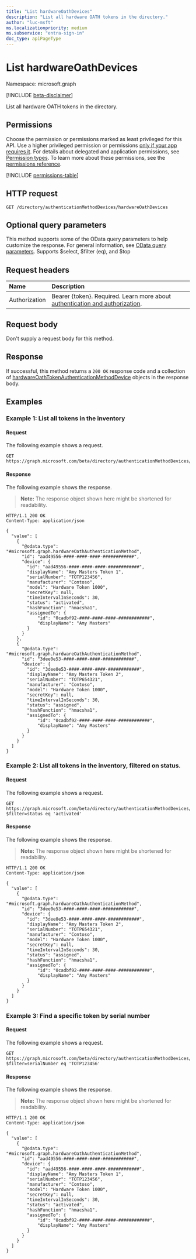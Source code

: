 ```yaml
---
title: "List hardwareOathDevices"
description: "List all hardware OATH tokens in the directory."
author: "luc-msft"
ms.localizationpriority: medium
ms.subservice: "entra-sign-in"
doc_type: apiPageType
---
```


# List hardwareOathDevices

Namespace: microsoft.graph

[!INCLUDE [beta-disclaimer](../../includes/beta-disclaimer.md)]

List all hardware OATH tokens in the directory.

## Permissions

Choose the permission or permissions marked as least privileged for this API. Use a higher privileged permission or permissions [only if your app requires it](/graph/permissions-overview#best-practices-for-using-microsoft-graph-permissions). For details about delegated and application permissions, see [Permission types](/graph/permissions-overview#permission-types). To learn more about these permissions, see the [permissions reference](/graph/permissions-reference).

<!-- {
  "blockType": "permissions",
  "name": "authenticationmethoddevice-list-hardwareoathdevices-permissions"
}
-->
[!INCLUDE [permissions-table](../includes/permissions/authenticationmethoddevice-list-hardwareoathdevices-permissions.md)]

## HTTP request

<!-- {
  "blockType": "ignored"
}
-->
``` http
GET /directory/authenticationMethodDevices/hardwareOathDevices
```

## Optional query parameters

This method supports some of the OData query parameters to help customize the response. For general information, see [OData query parameters](/graph/query-parameters).
Supports $select, $filter (eq), and $top

## Request headers

|Name|Description|
|:---|:---|
|Authorization|Bearer {token}. Required. Learn more about [authentication and authorization](/graph/auth/auth-concepts).|

## Request body

Don't supply a request body for this method.

## Response

If successful, this method returns a `200 OK` response code and a collection of [hardwareOathTokenAuthenticationMethodDevice](../resources/hardwareoathtokenauthenticationmethoddevice.md) objects in the response body.

## Examples

### Example 1: List all tokens in the inventory

#### Request

The following example shows a request.
<!-- {
  "blockType": "request",
  "name": "list_hardwareoathtokenauthenticationmethoddevice"
}
-->
``` http
GET https://graph.microsoft.com/beta/directory/authenticationMethodDevices/hardwareOathDevices
```

#### Response

The following example shows the response.
>**Note:** The response object shown here might be shortened for readability.
<!-- {
  "blockType": "response",
  "truncated": true,
  "@odata.type": "microsoft.graph.hardwareOathTokenAuthenticationMethodDevice"
}
-->
``` http
HTTP/1.1 200 OK
Content-Type: application/json

{
  "value": [
    {
      "@odata.type": "#microsoft.graph.hardwareOathAuthenticationMethod",
      "id": "aad49556-####-####-####-############",
      "device": {
        "id": "aad49556-####-####-####-############",
        "displayName": "Amy Masters Token 1",
        "serialNumber": "TOTP123456",
        "manufacturer": "Contoso",
        "model": "Hardware Token 1000",
        "secretKey": null,
        "timeIntervalInSeconds": 30,
        "status": "activated",
        "hashFunction": "hmacsha1",
        "assignedTo": {
            "id": "0cadbf92-####-####-####-############",
            "displayName": "Amy Masters"
        }
      }
    },
    {
      "@odata.type": "#microsoft.graph.hardwareOathAuthenticationMethod",
      "id": "3dee0e53-####-####-####-############",
      "device": {
        "id": "3dee0e53-####-####-####-############",
        "displayName": "Amy Masters Token 2",
        "serialNumber": "TOTP654321",
        "manufacturer": "Contoso",
        "model": "Hardware Token 1000",
        "secretKey": null,
        "timeIntervalInSeconds": 30,
        "status": "assigned",
        "hashFunction": "hmacsha1",
        "assignedTo": {
            "id": "0cadbf92-####-####-####-############",
            "displayName": "Amy Masters"
        }
      }
    }
  ]
}
```

### Example 2: List all tokens in the inventory, filtered on status.

#### Request

The following example shows a request.
<!-- {
  "blockType": "request",
  "name": "list_hardwareoathtokenauthenticationmethoddevice_filter"
}
-->
``` http
GET https://graph.microsoft.com/beta/directory/authenticationMethodDevices/hardwareOathDevices?$filter=status eq 'activated'
```

#### Response

The following example shows the response.
>**Note:** The response object shown here might be shortened for readability.
<!-- {
  "blockType": "response",
  "truncated": true,
  "@odata.type": "microsoft.graph.hardwareOathTokenAuthenticationMethodDevice"
}
-->
``` http
HTTP/1.1 200 OK
Content-Type: application/json

{
  "value": [
    {
      "@odata.type": "#microsoft.graph.hardwareOathAuthenticationMethod",
      "id": "3dee0e53-####-####-####-############",
      "device": {
        "id": "3dee0e53-####-####-####-############",
        "displayName": "Amy Masters Token 2",
        "serialNumber": "TOTP654321",
        "manufacturer": "Contoso",
        "model": "Hardware Token 1000",
        "secretKey": null,
        "timeIntervalInSeconds": 30,
        "status": "assigned",
        "hashFunction": "hmacsha1",
        "assignedTo": {
            "id": "0cadbf92-####-####-####-############",
            "displayName": "Amy Masters"
        }
      }
    }
  ]
}
```

### Example 3: Find a specific token by serial number

#### Request

The following example shows a request.
<!-- {
  "blockType": "request",
  "name": "list_hardwareoathtokenauthenticationmethoddevice"
}
-->
``` http
GET https://graph.microsoft.com/beta/directory/authenticationMethodDevices/hardwareOathDevices?$filter=serialNumber eq 'TOTP123456'
```

#### Response

The following example shows the response.
>**Note:** The response object shown here might be shortened for readability.
<!-- {
  "blockType": "response",
  "truncated": true,
  "@odata.type": "microsoft.graph.hardwareOathTokenAuthenticationMethodDevice"
}
-->
``` http
HTTP/1.1 200 OK
Content-Type: application/json

{
  "value": [
    {
      "@odata.type": "#microsoft.graph.hardwareOathAuthenticationMethod",
      "id": "aad49556-####-####-####-############",
      "device": {
        "id": "aad49556-####-####-####-############",
        "displayName": "Amy Masters Token 1",
        "serialNumber": "TOTP123456",
        "manufacturer": "Contoso",
        "model": "Hardware Token 1000",
        "secretKey": null,
        "timeIntervalInSeconds": 30,
        "status": "activated",
        "hashFunction": "hmacsha1",
        "assignedTo": {
            "id": "0cadbf92-####-####-####-############",
            "displayName": "Amy Masters"
        }
      }
    }
  ]
}
```
